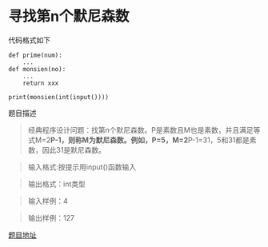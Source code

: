 # 寻找第n个默尼森数

代码格式如下
```
def prime(num):
    ...
def monsien(no):
    ...
    return xxx

print(monsien(int(input())))
```

题目描述
> 经典程序设计问题：找第n个默尼森数。P是素数且M也是素数，并且满足等式M=2**P-1，则称M为默尼森数。例如，P=5，M=2**P-1=31，5和31都是素数，因此31是默尼森数。

> 输入格式:按提示用input()函数输入

> 输出格式：int类型

> 输入样例：4

> 输出样例：127

[题目地址](http://www.icourse163.org/learn/NJU-1001571005?tid=1002322007#/learn/ojhw?id=1002889327)
